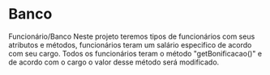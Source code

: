 # Banco
Funcionário/Banco
Neste projeto teremos tipos de funcionários com seus atributos e métodos, funcionários teram um salário especifico de acordo com seu cargo.
Todos os funcionários teram o método "getBonificacao()" e de acordo com o cargo o valor desse método será modificado.
